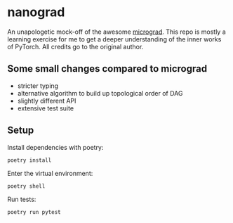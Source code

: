 # nanograd

An unapologetic mock-off of the awesome [micrograd](https://github.com/karpathy/micrograd). This repo is mostly a learning exercise for me to get a deeper understanding of the inner works of PyTorch. All credits go to the original author.

## Some small changes compared to micrograd

* stricter typing
* alternative algorithm to build up topological order of DAG
* slightly different API
* extensive test suite

## Setup

Install dependencies with poetry:

```
poetry install
```

Enter the virtual environment:

```
poetry shell
```

Run tests:

```
poetry run pytest
```

